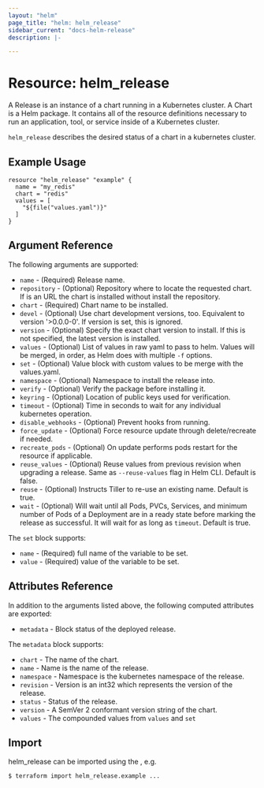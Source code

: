 ```yaml
---
layout: "helm"
page_title: "helm: helm_release"
sidebar_current: "docs-helm-release"
description: |-

---
```


# Resource: helm_release

A Release is an instance of a chart running in a Kubernetes cluster.
A Chart is a Helm package. It contains all of the resource definitions necessary to run an application, tool, or service inside of a Kubernetes cluster.

`helm_release` describes the desired status of a chart in a kubernetes cluster.

## Example Usage

```
resource "helm_release" "example" {
  name = "my_redis"
  chart = "redis"
  values = [
    "${file("values.yaml")}"
  ]
}
```

## Argument Reference

The following arguments are supported:

* `name` - (Required) Release name.
* `repository` - (Optional) Repository where to locate the requested chart. If is an URL the chart is installed without install the repository.
* `chart` - (Required) Chart name to be installed.
* `devel` - (Optional) Use chart development versions, too. Equivalent to version '>0.0.0-0'. If version is set, this is ignored.
* `version` - (Optional) Specify the exact chart version to install. If this is not specified, the latest version is installed.
* `values` - (Optional) List of values in raw yaml to pass to helm. Values will be merged, in order, as Helm does with multiple `-f` options.
* `set` - (Optional) Value block with custom values to be merge with the values.yaml.
* `namespace` - (Optional) Namespace to install the release into.
* `verify` - (Optional) Verify the package before installing it.
* `keyring` - (Optional) Location of public keys used for verification.
* `timeout` - (Optional) Time in seconds to wait for any individual kubernetes operation.
* `disable_webhooks` - (Optional) Prevent hooks from running.
* `force_update` - (Optional) Force resource update through delete/recreate if needed.
* `recreate_pods` - (Optional) On update performs pods restart for the resource if applicable.
* `reuse_values` - (Optional) Reuse values from previous revision when upgrading a release. Same as `--reuse-values` flag in Helm CLI. Default is false.
* `reuse` - (Optional) Instructs Tiller to re-use an existing name. Default is true.
* `wait` - (Optional) Will wait until all Pods, PVCs, Services, and minimum number of Pods of a Deployment are in a ready state before marking the release as successful. It will wait for as long as `timeout`. Default is true.

The `set` block supports:

* `name` - (Required) full name of the variable to be set.
* `value` - (Required) value of the variable to be set.


## Attributes Reference

In addition to the arguments listed above, the following computed attributes are
exported:

* `metadata` - Block status of the deployed release.

The `metadata` block supports:

* `chart` - The name of the chart.
* `name` - Name is the name of the release.
* `namespace` - Namespace is the kubernetes namespace of the release.
* `revision` - Version is an int32 which represents the version of the release.
* `status` - Status of the release.
* `version` - A SemVer 2 conformant version string of the chart.
* `values` - The compounded values from `values` and `set`

## Import

helm_release can be imported using the , e.g.

```
$ terraform import helm_release.example ...
```
